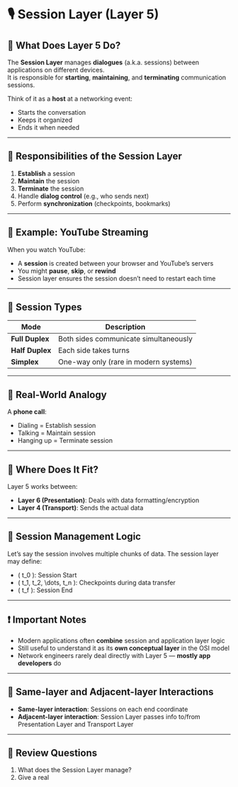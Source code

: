 # 🎙️ Session Layer (Layer 5)

## 🧠 What Does Layer 5 Do?

The **Session Layer** manages **dialogues** (a.k.a. sessions) between applications on different devices.  
It is responsible for **starting**, **maintaining**, and **terminating** communication sessions.

Think of it as a **host** at a networking event:  
- Starts the conversation  
- Keeps it organized  
- Ends it when needed

---

## 📡 Responsibilities of the Session Layer

1. **Establish** a session  
2. **Maintain** the session  
3. **Terminate** the session  
4. Handle **dialog control** (e.g., who sends next)
5. Perform **synchronization** (checkpoints, bookmarks)

---

## 🔄 Example: YouTube Streaming

When you watch YouTube:
- A **session** is created between your browser and YouTube’s servers
- You might **pause**, **skip**, or **rewind**  
- Session layer ensures the session doesn’t need to restart each time

---

## 👥 Session Types

| Mode             | Description                                  |
|------------------|----------------------------------------------|
| **Full Duplex**  | Both sides communicate simultaneously         |
| **Half Duplex**  | Each side takes turns                        |
| **Simplex**      | One-way only (rare in modern systems)         |

---

## 🎯 Real-World Analogy

A **phone call**:
- Dialing = Establish session  
- Talking = Maintain session  
- Hanging up = Terminate session

---

## 🧠 Where Does It Fit?

Layer 5 works between:
- **Layer 6 (Presentation)**: Deals with data formatting/encryption
- **Layer 4 (Transport)**: Sends the actual data

---

## 📎 Session Management Logic

Let’s say the session involves multiple chunks of data.
The session layer may define:

- \( t_0 \): Session Start  
- \( t_1, t_2, \dots, t_n \): Checkpoints during data transfer  
- \( t_f \): Session End

---

## ❗ Important Notes

- Modern applications often **combine** session and application layer logic
- Still useful to understand it as its **own conceptual layer** in the OSI model
- Network engineers rarely deal directly with Layer 5 — **mostly app developers** do

---

## 🔄 Same-layer and Adjacent-layer Interactions

- **Same-layer interaction**: Sessions on each end coordinate  
- **Adjacent-layer interaction**: Session Layer passes info to/from Presentation Layer and Transport Layer

---

## 🧪 Review Questions

1. What does the Session Layer manage?
2. Give a real
